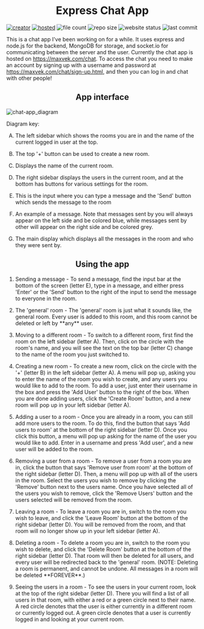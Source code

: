 <h1 align="center">Express Chat App</h1>

[![creator](https://img.shields.io/badge/created%20by-AgentMax05-orange)](https://github.com/AgentMax05) [![hosted](https://img.shields.io/badge/hosted%20on-maxvek.com%2Fchat-yellow)](https://maxvek.com/chat) ![file count](https://img.shields.io/github/directory-file-count/AgentMax05/express-chat-app) ![repo size](https://img.shields.io/github/repo-size/AgentMax05/express-chat-app) ![website status](https://img.shields.io/website?down_color=red&down_message=offline&up_color=green&up_message=online&url=https%3A%2F%2Fmaxvek.com%2Fchat) ![last commit](https://img.shields.io/github/last-commit/AgentMax05/express-chat-app)
  
  
This is a chat app I've been working on for a while. It uses express and node.js for the backend, MongoDB for storage, and socket.io for communicating between the server and the user. Currently the chat app is hosted on https://maxvek.com/chat. To access the chat you need to make an account by signing up with a username and password at https://maxvek.com/chat/sign-up.html, and then you can log in and chat with other people!

<h2 align="center">App interface</h2>

![chat-app_diagram](https://user-images.githubusercontent.com/64991518/111081823-88a2b180-84db-11eb-9624-0b58658e9ed6.png)

Diagram key:
<ol type="A">
  <li><p>The left sidebar which shows the rooms you are in and the name of the current logged in user at the top.</p></li>

  <li><p>The top '+' button can be used to create a new room.</p></li>
  
  <li><p>Displays the name of the current room.</p></li>
  
  <li><p>The right sidebar displays the users in the current room, and at the bottom has buttons for various settings for the room.</p></li>

  <li><p>This is the input where you can type a message and the 'Send' button which sends the message to the room</p></li>
  
  <li><p>An example of a message. Note that messages sent by you will always appear on the left side and be colored blue, while messages sent by other will appear on the right side and be colored grey.</p></li>
  
  <li><p>The main display which displays all the messages in the room and who they were sent by.</p></li>
</ol>

<h2 align="center">Using the app</h2>

<ol type="1">
  <li><p>Sending a message - To send a message, find the input bar at the bottom of the screen (letter E), type in a message, and either press 'Enter' or the 'Send' button to the right of the input to send the message to everyone in the room.</p></li>
  
  <li><p>The 'general' room - The 'general' room is just what it sounds like, the general room. Every user is added to this room, and this room cannot be deleted or left by **any** user.<p></li>
  
  <li><p>Moving to a different room - To switch to a different room, first find the room on the left sidebar (letter A). Then, click on the circle with the room's name, and you will see the text on the top bar (letter C) change to the name of the room you just switched to.</p></li>
  
  <li><p>Creating a new room - To create a new room, click on the circle with the '+' (letter B) in the left sidebar (letter A). A menu will pop up, asking you to enter the name of the room you wish to create, and any users you would like to add to the room. To add a user, just enter their username in the box and press the 'Add User' button to the right of the box. When you are done adding users, click the 'Create Room' button, and a new room will pop up in your left sidebar (letter A).</p></li>
  
  <li><p>Adding a user to a room - Once you are already in a room, you can still add more users to the room. To do this, find the button that says 'Add users to room' at the bottom of the right sidebar (letter D). Once you click this button, a menu will pop up asking for the name of the user you would like to add. Enter in a username and press 'Add user', and a new user will be added to the room.</p></li>
  
   <li><p>Removing a user from a room - To remove a user from a room you are in, click the button that says 'Remove user from room' at the bottom of the right sidebar (letter D). Then, a menu will pop up with all of the users in the room. Select the users you wish to remove by clicking the 'Remove' button next to the users name. Once you have selected all of the users you wish to remove, click the 'Remove Users' button and the users selected will be removed from the room.</p></li>
   
   <li><p>Leaving a room - To leave a room you are in, switch to the room you wish to leave, and click the 'Leave Room' button at the bottom of the right sidebar (letter D). You will be removed from the room, and that room will no longer show up in your left sidebar (letter A).<p></p>
  
  <li><p>Deleting a room - To delete a room you are in, switch to the room you wish to delete, and click the 'Delete Room' button at the bottom of the right sidebar (letter D). That room will then be deleted for all users, and every user will be redirected back to the 'general' room. (NOTE: Deleting a room is permanent, and cannot be undone. All messages in a room will be deleted **FOREVER**.)</p></li>
  
  <li><p>Seeing the users in a room - To see the users in your current room, look at the top of the right sidebar (letter D). There you will find a list of all users in that room, with either a red or a green circle next to their name. A red circle denotes that the user is either currently in a different room or currently logged out. A green circle denotes that a user is currently logged in and looking at your current room.</p></li>
  
</ol>


